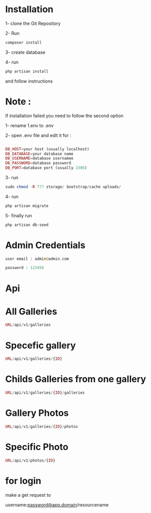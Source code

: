 # Installation 
1- clone the Git Repository
 
2- Run 

```php
composer install
```

3- create database 

4- run 
```php
php artisan install
```
and follow instructions 

# Note : 
If installation failed you need to follow the second option 

1- rename 1.env to .env 

2- open .env file and edit it for : 
```php

DB_HOST=your host (usually localhost)
DB_DATABASE=your database name
DB_USERNAME=database usernamee
DB_PASSWORD=database password
DB_PORT=database port (usually 3306)
```
3- run 

```php
sudo chmod -R 777 storage/ bootstrap/cache uploads/
```
4- run 
```php
php artisan migrate
```
5- finally  run 
```php
php artisan db:seed
```
# Admin Credentials 
```php
user email : admin@admin.com

password : 123456
```
# Api 

# All Galleries 

```php
URL/api/v1/galleries
```

# Specefic gallery

```php
URL/api/v1/galleries/{ID}
```

# Childs Galleries from one gallery 

```php
URL/api/v1/galleries/{ID}/galleries
```

# Gallery Photos 
```php
URL/api/v1/galleries/{ID}/photos

```
# Specific Photo 

```php
URL/api/v1/photos/{ID}

```
# for login 

make a get request to 

username:password@app.domain/resourcename  
